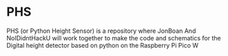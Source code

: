 # PHS
PHS (or Python Height Sensor) is a repository where JonBoan And NoIDidntHackU will work together to make the code and schematics for the Digital height detector based on python on the Raspberry Pi Pico W

